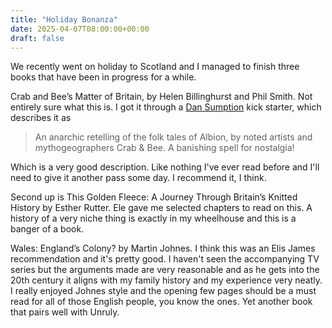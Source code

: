 ```yaml
---
title: "Holiday Bonanza"
date: 2025-04-07T08:00:00+00:00
draft: false
---
```


We recently went on holiday to Scotland and I managed to finish three books that have been in progress for a while.

Crab and Bee’s Matter of Britain, by Helen Billinghurst and Phil Smith. Not entirely sure what this is. I got it through a [Dan Sumption](https://www.kickstarter.com/projects/dansumption/crab-and-bees-matter-of-britain/) kick starter, which describes it as

> An anarchic retelling of the folk tales of Albion, by noted artists and mythogeographers Crab & Bee. A banishing spell for nostalgia!

Which is a very good description. Like nothing I've ever read before and I'll need to give it another pass some day. I recommend it, I think.

Second up is This Golden Fleece: A Journey Through Britain’s Knitted History by Esther Rutter. Ele gave me selected chapters to read on this. A history of a very niche thing is exactly in my wheelhouse and this is a banger of a book.

Wales: England’s Colony? by Martin Johnes. I think this was an Elis James recommendation and it's pretty good. I haven't seen the accompanying TV series but the arguments made are very reasonable and as he gets into the 20th century it aligns with my family history and my experience very neatly. I really enjoyed Johnes style and the opening few pages should be a must read for all of those English people, you know the ones. Yet another book that pairs well with Unruly.